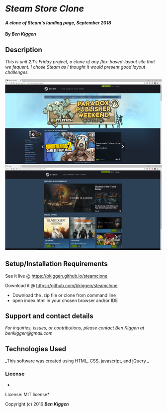 # _Steam Store Clone_

#### _A clone of Steam's landing page, September 2018_

#### By _**Ben Kiggen**_

## Description

_This is unit 2.1's Friday project, a clone of any flex-based-layout site that we fequent. I chose Steam as I thought it would present good layout challenges._

![Original Steam Site](img/steam-screenshot.PNG)
![Steam Site Clone](img/clonescreenshot.PNG)

## Setup/Installation Requirements

See it live @ https://bkiggen.github.io/steamclone

Download it @ https://github.com/bkiggen/steamclone

* Download the .zip file or clone from command line
* open index.html in your chosen browser and/or IDE

## Support and contact details

_For inquiries, issues, or contributions, please contact Ben Kiggen at benkiggen@gmail.com_

## Technologies Used

_This software was created using HTML, CSS, javascript, and jQuery
_

### License

*
License:
MIT license*

Copyright (c) 2016 **_Ben Kiggen_**
